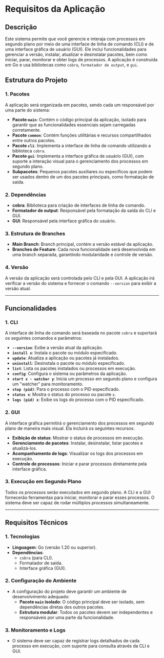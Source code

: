 # Requisitos da Aplicação

## Descrição

Este sistema permite que você gerencie e interaja com processos em segundo plano por meio de uma interface de linha de comando (CLI) e de uma interface gráfica de usuário (GUI). Ele inclui funcionalidades para gerenciar a versão, instalar, atualizar e desinstalar pacotes, bem como iniciar, parar, monitorar e obter logs de processos. A aplicação é construída em Go e usa bibliotecas como `cobra`, `formatador de output`, e `gui`.

## Estrutura do Projeto

### 1. **Pacotes**
A aplicação será organizada em pacotes, sendo cada um responsável por uma parte do sistema:

- **Pacote `main`**: Contém o código principal da aplicação, isolado para garantir que as funcionalidades essenciais sejam carregadas corretamente.
- **Pacote `common`**: Contém funções utilitárias e recursos compartilhados entre outros pacotes.
- **Pacote `cli`**: Implementa a interface de linha de comando utilizando a biblioteca `cobra`.
- **Pacote `gui`**: Implementa a interface gráfica de usuário (GUI), com suporte a interação visual para o gerenciamento dos processos em segundo plano.
- **Subpacotes**: Pequenos pacotes auxiliares ou específicos que podem ser usados dentro de um dos pacotes principais, como formatação de saída.

### 2. **Dependências**
- **cobra**: Biblioteca para criação de interfaces de linha de comando.
- **Formatador de output**: Responsável pela formatação da saída do CLI e GUI.
- **GUI**: Responsável pela interface gráfica do usuário.

### 3. **Estrutura de Branches**
- **Main Branch**: Branch principal, contém a versão estável da aplicação.
- **Branches de Feature**: Cada nova funcionalidade será desenvolvida em uma branch separada, garantindo modularidade e controle de versão.

### 4. **Versão**
A versão da aplicação será controlada pelo CLI e pela GUI. A aplicação irá verificar a versão do sistema e fornecer o comando `--version` para exibir a versão atual.

---

## Funcionalidades

### 1. **CLI**
A interface de linha de comando será baseada no pacote `cobra` e suportará os seguintes comandos e parâmetros:

- **`--version`**: Exibe a versão atual da aplicação.
- **`install x`**: Instala o pacote ou módulo especificado.
- **`update`**: Atualiza a aplicação ou pacotes já instalados.
- **`uninstall`**: Desinstala o pacote ou módulo especificado.
- **`list`**: Lista os pacotes instalados ou processos em execução.
- **`config`**: Configura o sistema ou parâmetros da aplicação.
- **`start x - watcher y`**: Inicia um processo em segundo plano e configura um "watcher" para monitoramento.
- **`stop (pid)`**: Para o processo com o PID especificado.
- **`status x`**: Mostra o status do processo ou pacote `x`.
- **`logs (pid) x`**: Exibe os logs do processo com o PID especificado.

### 2. **GUI**
A interface gráfica permitirá o gerenciamento dos processos em segundo plano de maneira mais visual. Ela incluirá os seguintes recursos:

- **Exibição de status**: Mostrar o status de processos em execução.
- **Gerenciamento de pacotes**: Instalar, desinstalar, listar pacotes e atualizá-los.
- **Acompanhamento de logs**: Visualizar os logs dos processos em execução.
- **Controle de processos**: Iniciar e parar processos diretamente pela interface gráfica.

### 3. **Execução em Segundo Plano**
Todos os processos serão executados em segundo plano. A CLI e a GUI fornecerão ferramentas para iniciar, monitorar e parar esses processos. O sistema deve ser capaz de rodar múltiplos processos simultaneamente.

---

## Requisitos Técnicos

### 1. **Tecnologias**
- **Linguagem**: Go (versão 1.20 ou superior).
- **Dependências**:
  - `cobra` (para CLI).
  - Formatador de saída.
  - Interface gráfica (GUI).

### 2. **Configuração do Ambiente**
- A configuração do projeto deve garantir um ambiente de desenvolvimento adequado:
  - **Pacote `main` isolado**: O código principal deve ser isolado, sem dependências diretas dos outros pacotes.
  - **Estrutura modular**: Todos os pacotes devem ser independentes e responsáveis por uma parte da funcionalidade.
  
### 3. **Monitoramento e Logs**
- O sistema deve ser capaz de registrar logs detalhados de cada processo em execução, com suporte para consulta através da CLI e GUI.
